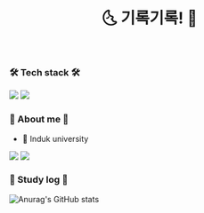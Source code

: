 <div align="center">
  
  # 🌜 기록기록! 🌛
  <br/>
  
</div>

### 🛠︎ Tech stack 🛠︎
<a href="_blank" target="_blank"><img src="https://img.shields.io/badge/C-659AD2?style=for-the-badge&logo=C&logoColor=000000"/></a>
<a href="_blank" target="_blank"><img src="https://img.shields.io/badge/JavaScript-F7DF1E?style=for-the-badge&logo=javascript&logoColor=000000"/></a>
<br/>

### 🙂 About me 🙂
* 🏫 Induk university

<a href="https://river-yun28.tistory.com/" target="_blank"><img src="https://img.shields.io/badge/Tistory-FF5733?style=for-the-badge&logo=tistory&logoColor=ffffff"/></a>
<a href="https://www.instagram.com/river_yun03/" target="_blank"><img src="https://img.shields.io/badge/Instagram-E02499?style=for-the-badge&logo=instagram&logoColor=ffffff"/></a>

### 🌱 Study log 🌱
![Anurag's GitHub stats](https://github-readme-stats.vercel.app/api?username=riveryuns&show_icons=true&theme=great-gatsby)

<!--
**riveryuns/riveryuns** is a ✨ _special_ ✨ repository because its `README.md` (this file) appears on your GitHub profile.

Here are some ideas to get you started:

- 🔭 I’m currently working on ...
- 🌱 I’m currently learning ...
- 👯 I’m looking to collaborate on ...
- 🤔 I’m looking for help with ...
- 💬 Ask me about ...
- 📫 How to reach me: ...
- 😄 Pronouns: ...
- ⚡ Fun fact: ...
-->

